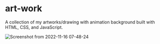 # art-work
A collection of my artworks/drawing with animation background built with HTML, CSS, and JavaScript.

![Screenshot from 2022-11-16 07-48-24](https://user-images.githubusercontent.com/102407780/202105579-41e08526-12b3-4d83-837f-fe070b04b14d.png)
